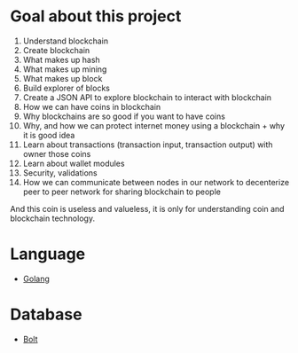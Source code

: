 
# Goal about this project
1. Understand blockchain
2. Create blockchain
3. What makes up hash
4. What makes up mining
5. What makes up block
6. Build explorer of blocks
7. Create a JSON API to explore blockchain to interact with blockchain 
8. How we can have coins in blockchain
9. Why blockchains are so good if you want to have coins
10. Why, and how we can protect internet money using a blockchain + why it is good idea
11. Learn about transactions (transaction input, transaction output) with owner those coins
12. Learn about wallet modules
13. Security, validations 
14. How we can communicate between nodes in our network to decenterize peer to peer network for sharing blockchain to people

And this coin is useless and valueless, it is only for understanding coin and blockchain technology.


# Language
- [Golang](https://go.dev/)


# Database
- [Bolt](https://github.com/boltdb/bolt)